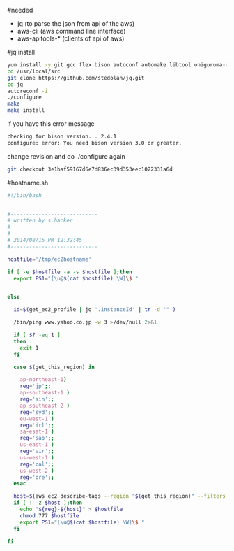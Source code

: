 #needed

- jq (to parse the json from api of the aws)
- aws-cli  (aws command line interface)
- aws-apitools-* (clients of api of aws)

#jq
install

```bash
yum install -y git gcc flex bison autoconf automake libtool oniguruma-devel
cd /usr/local/src
git clone https://github.com/stedolan/jq.git
cd jq
autoreconf -i
./configure
make
make install
```

if you have this error message

```bash
checking for bison version... 2.4.1
configure: error: You need bison version 3.0 or greater.
```

change revision and do ./configure again

```bash
git checkout 3e1baf59167d6e7d836ec39d353eec1022331a6d
```

#hostname.sh
```bash
#!/bin/bash


#----------------------------
# written by s.hacker
#
#
# 2014/08/15 PM 12:32:45
#----------------------------

hostfile='/tmp/ec2hostname'

if [ -e $hostfile -a -s $hostfile ];then
  export PS1="[\u@$(cat $hostfile) \W]\$ "


else

  id=$(get_ec2_profile | jq '.instanceId' | tr -d '"')

  /bin/ping www.yahoo.co.jp -w 3 >/dev/null 2>&1

  if [ $? -eq 1 ]
  then
    exit 1
  fi

  case $(get_this_region) in

    ap-northeast-1)
    reg='jp';;
    ap-southeast-1 )
    reg='sin';;
    ap-southeast-2 )
    reg='syd';;
    eu-west-1 )
    reg='irl';;
    sa-esat-1 )
    reg='sao';;
    us-east-1 )
    reg='vir';;
    us-west-1 )
    reg='cal';;
    us-west-2 )
    reg='ore';;
  esac

  host=$(aws ec2 describe-tags --region "$(get_this_region)" --filters Name=key,Values=Name Name=resource-id,Values="$id" | jq '.Tags[] .Value' | tr -d '"')
  if [ ! -z $host ];then
    echo "${reg}-${host}" > $hostfile
    chmod 777 $hostfile
    export PS1="[\u@$(cat $hostfile) \W]\$ "
  fi

fi

```
